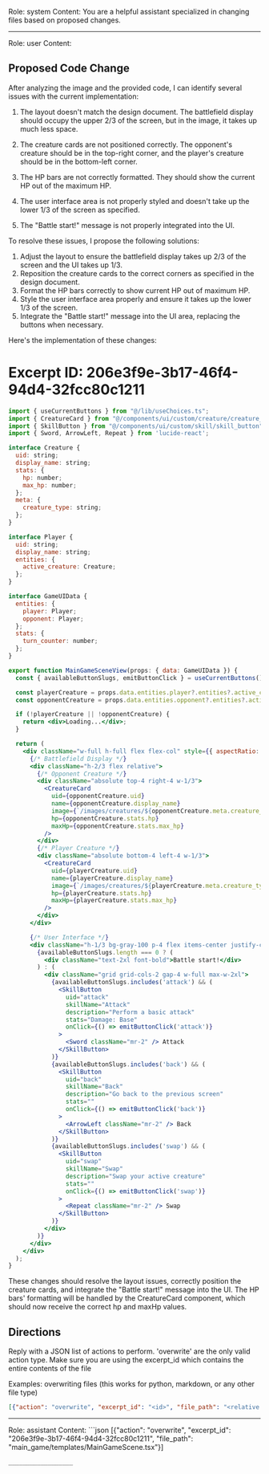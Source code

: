 Role: system
Content: You are a helpful assistant specialized in changing files based on proposed changes.
__________________
Role: user
Content: 
## Proposed Code Change
After analyzing the image and the provided code, I can identify several issues with the current implementation:

1. The layout doesn't match the design document. The battlefield display should occupy the upper 2/3 of the screen, but in the image, it takes up much less space.

2. The creature cards are not positioned correctly. The opponent's creature should be in the top-right corner, and the player's creature should be in the bottom-left corner.

3. The HP bars are not correctly formatted. They should show the current HP out of the maximum HP.

4. The user interface area is not properly styled and doesn't take up the lower 1/3 of the screen as specified.

5. The "Battle start!" message is not properly integrated into the UI.

To resolve these issues, I propose the following solutions:

1. Adjust the layout to ensure the battlefield display takes up 2/3 of the screen and the UI takes up 1/3.
2. Reposition the creature cards to the correct corners as specified in the design document.
3. Format the HP bars correctly to show current HP out of maximum HP.
4. Style the user interface area properly and ensure it takes up the lower 1/3 of the screen.
5. Integrate the "Battle start!" message into the UI area, replacing the buttons when necessary.

Here's the implementation of these changes:

# Excerpt ID: 206e3f9e-3b17-46f4-94d4-32fcc80c1211
```jsx main_game/templates/MainGameScene.tsx
import { useCurrentButtons } from "@/lib/useChoices.ts";
import { CreatureCard } from "@/components/ui/custom/creature/creature_card";
import { SkillButton } from "@/components/ui/custom/skill/skill_button";
import { Sword, ArrowLeft, Repeat } from 'lucide-react';

interface Creature {
  uid: string;
  display_name: string;
  stats: {
    hp: number;
    max_hp: number;
  };
  meta: {
    creature_type: string;
  };
}

interface Player {
  uid: string;
  display_name: string;
  entities: {
    active_creature: Creature;
  };
}

interface GameUIData {
  entities: {
    player: Player;
    opponent: Player;
  };
  stats: {
    turn_counter: number;
  };
}

export function MainGameSceneView(props: { data: GameUIData }) {
  const { availableButtonSlugs, emitButtonClick } = useCurrentButtons();

  const playerCreature = props.data.entities.player?.entities?.active_creature;
  const opponentCreature = props.data.entities.opponent?.entities?.active_creature;

  if (!playerCreature || !opponentCreature) {
    return <div>Loading...</div>;
  }

  return (
    <div className="w-full h-full flex flex-col" style={{ aspectRatio: '16/9' }}>
      {/* Battlefield Display */}
      <div className="h-2/3 flex relative">
        {/* Opponent Creature */}
        <div className="absolute top-4 right-4 w-1/3">
          <CreatureCard
            uid={opponentCreature.uid}
            name={opponentCreature.display_name}
            image={`/images/creatures/${opponentCreature.meta.creature_type}_front.png`}
            hp={opponentCreature.stats.hp}
            maxHp={opponentCreature.stats.max_hp}
          />
        </div>
        {/* Player Creature */}
        <div className="absolute bottom-4 left-4 w-1/3">
          <CreatureCard
            uid={playerCreature.uid}
            name={playerCreature.display_name}
            image={`/images/creatures/${playerCreature.meta.creature_type}_back.png`}
            hp={playerCreature.stats.hp}
            maxHp={playerCreature.stats.max_hp}
          />
        </div>
      </div>

      {/* User Interface */}
      <div className="h-1/3 bg-gray-100 p-4 flex items-center justify-center">
        {availableButtonSlugs.length === 0 ? (
          <div className="text-2xl font-bold">Battle start!</div>
        ) : (
          <div className="grid grid-cols-2 gap-4 w-full max-w-2xl">
            {availableButtonSlugs.includes('attack') && (
              <SkillButton
                uid="attack"
                skillName="Attack"
                description="Perform a basic attack"
                stats="Damage: Base"
                onClick={() => emitButtonClick('attack')}
              >
                <Sword className="mr-2" /> Attack
              </SkillButton>
            )}
            {availableButtonSlugs.includes('back') && (
              <SkillButton
                uid="back"
                skillName="Back"
                description="Go back to the previous screen"
                stats=""
                onClick={() => emitButtonClick('back')}
              >
                <ArrowLeft className="mr-2" /> Back
              </SkillButton>
            )}
            {availableButtonSlugs.includes('swap') && (
              <SkillButton
                uid="swap"
                skillName="Swap"
                description="Swap your active creature"
                stats=""
                onClick={() => emitButtonClick('swap')}
              >
                <Repeat className="mr-2" /> Swap
              </SkillButton>
            )}
          </div>
        )}
      </div>
    </div>
  );
}
```

These changes should resolve the layout issues, correctly position the creature cards, and integrate the "Battle start!" message into the UI. The HP bars' formatting will be handled by the CreatureCard component, which should now receive the correct hp and maxHp values.

## Directions
Reply with a JSON list of actions to perform. 'overwrite' are the only valid action type. 
Make sure you are using the excerpt_id which contains the entire contents of the file

Examples:
overwriting files (this works for python, markdown, or any other file type)
```json output_example1
[{"action": "overwrite", "excerpt_id": "<id>", "file_path": "<relative file path>"}]
```

__________________
Role: assistant
Content: ```json
[{"action": "overwrite", "excerpt_id": "206e3f9e-3b17-46f4-94d4-32fcc80c1211", "file_path": "main_game/templates/MainGameScene.tsx"}]
```
__________________
